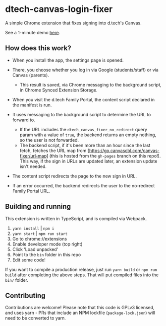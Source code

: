 # dtech-canvas-login-fixer

A simple Chrome extension that fixes signing into d.tech's Canvas.

See a 1-minute demo [here](https://go.canvascbl.com/R6Lrh4).

## How does this work?

- When you install the app, the settings page is opened.
- There, you choose whether you log in via Google (students/staff) or via Canvas (parents).
  - This result is saved, via Chrome messaging to the background script, in Chrome Synced Extension Storage.

- When you visit the d.tech Family Portal, the content script declared in the manifest is run.
- It uses messaging to the background script to determine the URL to forward to.
  - If the URL includes the `dtech_canvas_fixer_no_redirect` query param with a value of `true`, the backend returns an empty nothing, so the user is not forwarded.
  - The backend script, if it's been more than an hour since the last fetch, fetches the URL map from [https://go.canvascbl.com/canvas-fixer/url-map] (this is hosted from the `gh-pages` branch on this repo!). This way, if the sign in URLs are updated later, an extension update isn't needed.
- The content script redirects the page to the new sign in URL.
- If an error occurred, the backend redirects the user to the no-redirect Family Portal URL.

## Building and running

This extension is written in TypeScript, and is compiled via Webpack.

1. `yarn install` | `npm i`
2. `yarn start` | `npm run start`
3. Go to chrome://extensions
4. Enable developer mode (top right)
5. Click 'Load unpacked'
6. Point to the `bin` folder in this repo
7. Edit some code!

If you want to compile a production release, just run `yarn build` or `npm run build` after completing the above steps. That will put compiled files into the `bin/` folder.

## Contributing

Contributions are welcome! Please note that this code is GPLv3 licensed, and uses yarn - PRs that include an NPM lockfile (`package-lock.json`) will need to be converted to yarn.
